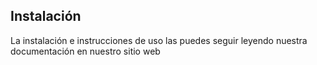 ## Instalación
La instalación e instrucciones de uso las puedes seguir leyendo nuestra documentación en nuestro sitio web [](https://crlibre.org/factura-electronica/)
